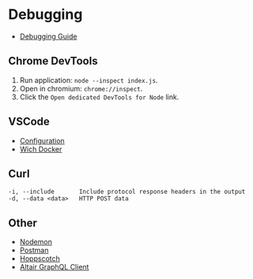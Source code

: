 # Debugging

- [Debugging Guide](https://nodejs.org/en/docs/guides/debugging-getting-started/)

## Chrome DevTools

1. Run application: `node --inspect index.js`.
2. Open in chromium: `chrome://inspect`.
3. Click the `Open dedicated DevTools for Node` link.

## VSCode

- [Configuration](https://gist.github.com/abstractmagicalwand/f9d62e85db7d05302db87006a6f6f4c2#file-launch-json)
- [Wich Docker](https://gist.github.com/abstractmagicalwand/043499de2273e35d8c29d0d1b6a42d79)

## Curl

```text
-i, --include       Include protocol response headers in the output
-d, --data <data>   HTTP POST data
```

## Other

- [Nodemon](https://github.com/remy/nodemon)
- [Postman](https://www.getpostman.com/)
- [Hoppscotch](https://github.com/hoppscotch/hoppscotch)
- [Altair GraphQL Client](https://chrome.google.com/webstore/detail/altair-graphql-client/flnheeellpciglgpaodhkhmapeljopja)
